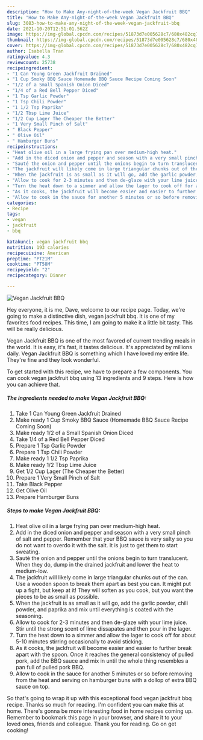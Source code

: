 ```yaml
---
description: "How to Make Any-night-of-the-week Vegan Jackfruit BBQ"
title: "How to Make Any-night-of-the-week Vegan Jackfruit BBQ"
slug: 3083-how-to-make-any-night-of-the-week-vegan-jackfruit-bbq
date: 2021-10-20T12:51:01.562Z
image: https://img-global.cpcdn.com/recipes/51873d7e005628c7/680x482cq70/vegan-jackfruit-bbq-recipe-main-photo.jpg
thumbnail: https://img-global.cpcdn.com/recipes/51873d7e005628c7/680x482cq70/vegan-jackfruit-bbq-recipe-main-photo.jpg
cover: https://img-global.cpcdn.com/recipes/51873d7e005628c7/680x482cq70/vegan-jackfruit-bbq-recipe-main-photo.jpg
author: Isabella Tran
ratingvalue: 4.3
reviewcount: 25738
recipeingredient:
- "1 Can Young Green Jackfruit Drained"
- "1 Cup Smoky BBQ Sauce Homemade BBQ Sauce Recipe Coming Soon"
- "1/2 of a Small Spanish Onion Diced"
- "1/4 of a Red Bell Pepper Diced"
- "1 Tsp Garlic Powder"
- "1 Tsp Chili Powder"
- "1 1/2 Tsp Paprika"
- "1/2 Tbsp Lime Juice"
- "1/2 Cup Lager The Cheaper the Better"
- "1 Very Small Pinch of Salt"
- " Black Pepper"
- " Olive Oil"
- " Hamburger Buns"
recipeinstructions:
- "Heat olive oil in a large frying pan over medium-high heat."
- "Add in the diced onion and pepper and season with a very small pinch of salt and pepper. Remember that your BBQ sauce is very salty so you do not want to overdo it with the salt. It is just to get them to start sweating."
- "Sauté the onion and pepper until the onions begin to turn translucent. When they do, dump in the drained jackfruit and lower the heat to medium-low."
- "The jackfruit will likely come in large triangular chunks out of the can. Use a wooden spoon to break them apart as best you can. It might put up a fight, but keep at it! They will soften as you cook, but you want the pieces to be as small as possible."
- "When the jackfruit is as small as it will go, add the garlic powder, chili powder, and paprika and mix until everything is coated with the seasoning."
- "Allow to cook for 2-3 minutes and then de-glaze with your lime juice. Stir until the strong scent of lime dissapates and then pour in the lager."
- "Turn the heat down to a simmer and allow the lager to cook off for about 5-10 minutes stirring occasionally to avoid sticking."
- "As it cooks, the jackfruit will become easier and easier to further break apart with the spoon. Once it reaches the general consistency of pulled pork, add the BBQ sauce and mix in until the whole thing resembles a pan full of pulled pork BBQ."
- "Allow to cook in the sauce for another 5 minutes or so before removing from the heat and serving on hamburger buns with a dollop of extra BBQ sauce on top."
categories:
- Recipe
tags:
- vegan
- jackfruit
- bbq

katakunci: vegan jackfruit bbq 
nutrition: 193 calories
recipecuisine: American
preptime: "PT21M"
cooktime: "PT58M"
recipeyield: "2"
recipecategory: Dinner

---
```



![Vegan Jackfruit BBQ](https://img-global.cpcdn.com/recipes/51873d7e005628c7/680x482cq70/vegan-jackfruit-bbq-recipe-main-photo.jpg)

Hey everyone, it is me, Dave, welcome to our recipe page. Today, we're going to make a distinctive dish, vegan jackfruit bbq. It is one of my favorites food recipes. This time, I am going to make it a little bit tasty. This will be really delicious.



Vegan Jackfruit BBQ is one of the most favored of current trending meals in the world. It is easy, it's fast, it tastes delicious. It's appreciated by millions daily. Vegan Jackfruit BBQ is something which I have loved my entire life. They're fine and they look wonderful.


To get started with this recipe, we have to prepare a few components. You can cook vegan jackfruit bbq using 13 ingredients and 9 steps. Here is how you can achieve that.

<!--inarticleads1-->

##### The ingredients needed to make Vegan Jackfruit BBQ:

1. Take 1 Can Young Green Jackfruit Drained
1. Make ready 1 Cup Smoky BBQ Sauce (Homemade BBQ Sauce Recipe Coming Soon)
1. Make ready 1/2 of a Small Spanish Onion Diced
1. Take 1/4 of a Red Bell Pepper Diced
1. Prepare 1 Tsp Garlic Powder
1. Prepare 1 Tsp Chili Powder
1. Make ready 1 1/2 Tsp Paprika
1. Make ready 1/2 Tbsp Lime Juice
1. Get 1/2 Cup Lager (The Cheaper the Better)
1. Prepare 1 Very Small Pinch of Salt
1. Take  Black Pepper
1. Get  Olive Oil
1. Prepare  Hamburger Buns




<!--inarticleads2-->

##### Steps to make Vegan Jackfruit BBQ:

1. Heat olive oil in a large frying pan over medium-high heat.
1. Add in the diced onion and pepper and season with a very small pinch of salt and pepper. Remember that your BBQ sauce is very salty so you do not want to overdo it with the salt. It is just to get them to start sweating.
1. Sauté the onion and pepper until the onions begin to turn translucent. When they do, dump in the drained jackfruit and lower the heat to medium-low.
1. The jackfruit will likely come in large triangular chunks out of the can. Use a wooden spoon to break them apart as best you can. It might put up a fight, but keep at it! They will soften as you cook, but you want the pieces to be as small as possible.
1. When the jackfruit is as small as it will go, add the garlic powder, chili powder, and paprika and mix until everything is coated with the seasoning.
1. Allow to cook for 2-3 minutes and then de-glaze with your lime juice. Stir until the strong scent of lime dissapates and then pour in the lager.
1. Turn the heat down to a simmer and allow the lager to cook off for about 5-10 minutes stirring occasionally to avoid sticking.
1. As it cooks, the jackfruit will become easier and easier to further break apart with the spoon. Once it reaches the general consistency of pulled pork, add the BBQ sauce and mix in until the whole thing resembles a pan full of pulled pork BBQ.
1. Allow to cook in the sauce for another 5 minutes or so before removing from the heat and serving on hamburger buns with a dollop of extra BBQ sauce on top.




So that's going to wrap it up with this exceptional food vegan jackfruit bbq recipe. Thanks so much for reading. I'm confident you can make this at home. There's gonna be more interesting food in home recipes coming up. Remember to bookmark this page in your browser, and share it to your loved ones, friends and colleague. Thank you for reading. Go on get cooking!
